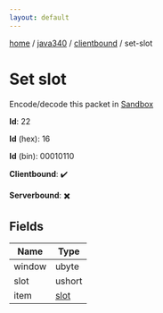 ```yaml
---
layout: default
---
```


[home](/)  /  [java340](/protocol/java340)  /  [clientbound](/protocol/java340/clientbound)  /  set-slot

# Set slot

Encode/decode this packet in [Sandbox](../../../sandbox/java340#clientbound.set_slot)

**Id**: 22

**Id** (hex): 16

**Id** (bin): 00010110

**Clientbound**: ✔️

**Serverbound**: ✖️

## Fields

Name | Type
---|---
window | ubyte
slot | ushort
item | [slot](/protocol/java340/types/slot)
